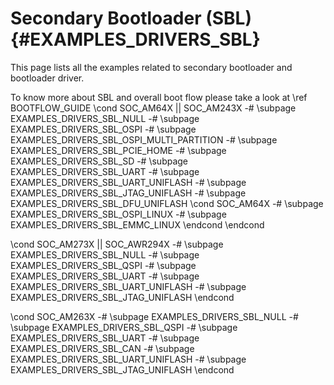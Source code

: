 #  Secondary Bootloader (SBL) {#EXAMPLES_DRIVERS_SBL}

This page lists all the examples related to secondary bootloader and bootloader driver.

To know more about SBL and overall boot flow please take a look at \ref BOOTFLOW_GUIDE
\cond SOC_AM64X || SOC_AM243X
   -# \subpage EXAMPLES_DRIVERS_SBL_NULL
   -# \subpage EXAMPLES_DRIVERS_SBL_OSPI
   -# \subpage EXAMPLES_DRIVERS_SBL_OSPI_MULTI_PARTITION
   -# \subpage EXAMPLES_DRIVERS_SBL_PCIE_HOME
   -# \subpage EXAMPLES_DRIVERS_SBL_SD
   -# \subpage EXAMPLES_DRIVERS_SBL_UART
   -# \subpage EXAMPLES_DRIVERS_SBL_UART_UNIFLASH
   -# \subpage EXAMPLES_DRIVERS_SBL_JTAG_UNIFLASH
   -# \subpage EXAMPLES_DRIVERS_SBL_DFU_UNIFLASH
   \cond SOC_AM64X
   -# \subpage EXAMPLES_DRIVERS_SBL_OSPI_LINUX
   -# \subpage EXAMPLES_DRIVERS_SBL_EMMC_LINUX
   \endcond
\endcond

\cond SOC_AM273X || SOC_AWR294X
   -# \subpage EXAMPLES_DRIVERS_SBL_NULL
   -# \subpage EXAMPLES_DRIVERS_SBL_QSPI
   -# \subpage EXAMPLES_DRIVERS_SBL_UART
   -# \subpage EXAMPLES_DRIVERS_SBL_UART_UNIFLASH
   -# \subpage EXAMPLES_DRIVERS_SBL_JTAG_UNIFLASH
\endcond

\cond SOC_AM263X
   -# \subpage EXAMPLES_DRIVERS_SBL_NULL
   -# \subpage EXAMPLES_DRIVERS_SBL_QSPI
   -# \subpage EXAMPLES_DRIVERS_SBL_UART
   -# \subpage EXAMPLES_DRIVERS_SBL_CAN
   -# \subpage EXAMPLES_DRIVERS_SBL_UART_UNIFLASH
   -# \subpage EXAMPLES_DRIVERS_SBL_JTAG_UNIFLASH
\endcond
